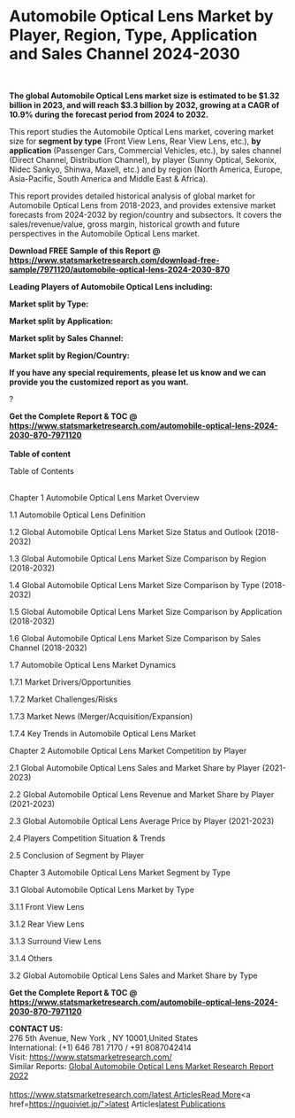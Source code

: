 <h1>Automobile Optical Lens Market by Player, Region, Type, Application and Sales Channel 2024-2030</h1><br/><p><strong>The global Automobile Optical Lens market size is estimated to be $1.32 billion in 2023, and will reach $3.3 billion by 2032, growing at a <strong>CAGR</strong> of 10.9% during the forecast period from 2024 to 2032.</strong></p><p>This report studies the Automobile Optical Lens market, covering market size for <strong>segment by type</strong> (Front View Lens, Rear View Lens, etc.), <strong>by application</strong> (Passenger Cars, Commercial Vehicles, etc.), by sales channel (Direct Channel, Distribution Channel), by player (Sunny Optical, Sekonix, Nidec Sankyo, Shinwa, Maxell, etc.) and by region (North America, Europe, Asia-Pacific, South America and Middle East & Africa).</p><p>This report provides detailed historical analysis of global market for Automobile Optical Lens from 2018-2023, and provides extensive market forecasts from 2024-2032 by region/country and subsectors. It covers the sales/revenue/value, gross margin, historical growth and future perspectives in the Automobile Optical Lens market.</p><p><strong>Download FREE Sample of this Report @ <a href="https://www.statsmarketresearch.com/download-free-sample/7971120/automobile-optical-lens-2024-2030-870">https://www.statsmarketresearch.com/download-free-sample/7971120/automobile-optical-lens-2024-2030-870</a></strong></p><p><strong>Leading Players of Automobile Optical Lens including:</strong></p><p><strong>Market split by Type:</strong></p><p><strong>Market split <strong>by Application</strong>:</strong></p><p><strong>Market split by Sales Channel:</strong></p><p><strong>Market split by Region/Country:</strong></p><p><strong>If you have any special requirements, please let us know and we can provide you the customized report as you want.</strong></p><p>? </p><div><b>Get the Complete Report & TOC @ <a href="https://www.statsmarketresearch.com/automobile-optical-lens-2024-2030-870-7971120">https://www.statsmarketresearch.com/automobile-optical-lens-2024-2030-870-7971120</a></b></div><br><b>Table of content</b><p>Table of Contents<br />
 
 <br />
 
 Chapter 1 Automobile Optical Lens Market Overview<br />
 
  1.1 Automobile Optical Lens Definition<br />
 
  1.2 Global Automobile Optical Lens Market Size Status and Outlook (2018-2032)<br />
 
  1.3 Global Automobile Optical Lens Market Size Comparison by Region (2018-2032)<br />
 
  1.4 Global Automobile Optical Lens Market Size Comparison by Type (2018-2032)<br />
 
  1.5 Global Automobile Optical Lens Market Size Comparison by Application (2018-2032)<br />
 
  1.6 Global Automobile Optical Lens Market Size Comparison by Sales Channel (2018-2032)<br />
 
  1.7 Automobile Optical Lens Market Dynamics<br />
 
  1.7.1 Market Drivers/Opportunities<br />
 
  1.7.2 Market Challenges/Risks<br />
 
  1.7.3 Market News (Merger/Acquisition/Expansion)<br />
 
  1.7.4 Key Trends in Automobile Optical Lens Market<br />
 
 Chapter 2 Automobile Optical Lens Market Competition by Player<br />
 
  2.1 Global Automobile Optical Lens Sales and Market Share by Player (2021-2023)<br />
 
  2.2 Global Automobile Optical Lens Revenue and Market Share by Player (2021-2023)<br />
 
  2.3 Global Automobile Optical Lens Average Price by Player (2021-2023)<br />
 
  2.4 Players Competition Situation & Trends<br />
 
  2.5 Conclusion of Segment by Player<br />
 
 Chapter 3 Automobile Optical Lens Market Segment by Type<br />
 
  3.1 Global Automobile Optical Lens Market by Type<br />
 
  3.1.1 Front View Lens<br />
 
  3.1.2 Rear View Lens<br />
 
  3.1.3 Surround View Lens<br />
 
  3.1.4 Others<br />
 
  3.2 Global Automobile Optical Lens Sales and Market Share by Type <br><div><b>Get the Complete Report & TOC @ <a href="https://www.statsmarketresearch.com/automobile-optical-lens-2024-2030-870-7971120">https://www.statsmarketresearch.com/automobile-optical-lens-2024-2030-870-7971120</a></b></div></p> <b>CONTACT US:</b><br>276 5th Avenue, New York , NY 10001,United States<br>International: (+1) 646 781 7170 / +91 8087042414<br>Visit: <a href="https://www.statsmarketresearch.com/">https://www.statsmarketresearch.com/</a><br>Similar Reports: <a href="https://www.statsmarketresearch.com/automobile-optical-lens-2024-2030-870-7971120">Global Automobile Optical Lens Market Research Report 2022</a><br/><br/><a href="https://gyeongbokgung.com">https://www.statsmarketresearch.com/</a><a href="https://hallyeomaritime.com">latest Articles</a><a href="https://jingwansa.com">Read More</a><a href=https://nguoiviet.jp/">latest Articles</a><a href="https://www.intelmarketresearch.com/">latest Publications</a>